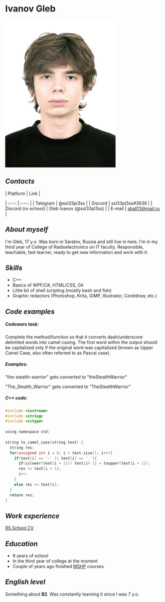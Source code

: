 # __Ivanov Gleb__
![Image](/Images/DSC_2503.JPG "Image")

## _Contacts_

| Platform | Link |

| :---: | :---: |
| Telegram | @ssl33pl3ss |
| Discord | ssl33pl3ss#3639 |
| Discord (rs-school) | Gleb Ivanov (@ssl33pl3ss) |
| E-mail | sball13@mail.ru |

## _About myself_
I'm Gleb, 17 y.o. Was born in Saratov, Russia and still live in here. I'm in my third year of College of Radioelectronics on IT faculty. Responsible, teachable, fast learner, ready to get new information and work with it.

## _Skills_
- C++
- Basics of WPF/C#, HTML/CSS, Git
- Little bit of shell scripting (mostly bash and fish)
- Graphic redactors (Photoshop, Krita, GIMP, Illustrator, Coreldraw, etc.)

## _Code examples_
##### Codewars task:
Complete the method/function so that it converts dash/underscore delimited words into camel casing. The first word within the output should be capitalized only if the original word was capitalized (known as Upper Camel Case, also often referred to as Pascal case).

##### Examples:
"the-stealth-warrior" gets converted to "theStealthWarrior"

"The_Stealth_Warrior" gets converted to "TheStealthWarrior"

##### C++ code:
```c
#include <iostream>
#include <string>
#include <cctype>

using namespace std;

string to_camel_case(string text) {
  string res;
  for(unsigned int i = 0; i < text.size(); i++){
    if(text[i] == '-' || text[i] == '_'){
      if(islower(text[i + 1])) text[i+ 1] = toupper(text[i + 1]);
      res += text[i + 1];
      i++;
    }
    else res += text[i];
  }
  return res;
}
```

## _Work experience_
[RS School CV](https://github.com/ssl33pl3ss/rsschool-cv)

## _Education_
- 9 years of school
- In the third year of college at the moment
- Couple of years ago finished [MSHP](https://informatics.ru/) courses

## _English level_
Something about __B2__. Was constantly learning it since I was 7 y.o.
